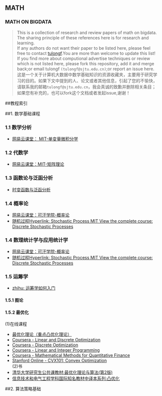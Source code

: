 ## MATH<br>
### MATH ON BIGDATA
> This is a collection of research and review papers of math on bigdata. The sharing principle of these references here is for research and learning.<br>
If any authors do not want their paper to be listed here, please feel free to contact [tulongf](https://github.com/Tulongf/).You are more than welcome to update this list! If you find more about computional advertise techniques or review which is not listed here, please fork this repository, add it and merge back;or email tulongf `(tulongf@sjtu.edu.cn)`;or report an issue here.<br> 
>这是一个关于计算机大数据中数学基础知识的资源收藏夹，主要用于研究学习的目的。如果下文中提到的人、论文或者其他信息，引起了您的不愉快，请联系我的邮箱`tulongf@sjtu.edu.cn`，我会真诚的致歉并删除相关条目；如果您有补充的，也可以fork这个文档或者发起issue,谢谢！<br> 

##教程索引


##1. 数学基础课程<br>
### 1.1 数学分析
* [网易云课堂： MIT-单变量微积分学](http://v.163.com/special/sp/singlevariablecalculus.html)<br>

### 1.2 代数学
* [网易云课堂：MIT-矩阵理论](http://open.163.com/special/opencourse/daishu.html)<br>

### 1.3 函数论与泛函分析
* [时变函数与泛函分析 ](http://open.163.com/special/opencourse/fanhanfenxi.html)<br>

### 1.4 概率论
* [网易云课堂：可汗学院-概率论](http://open.163.com/special/Khan/probability.html)<br>
* [随机过程Hyperlink: Stochastic Process MIT View the complete course: Discrete Stochastic Processes](#)<br>

### 1.4 数理统计学与应用统计学
* [网易云课堂：可汗学院-概率论](http://open.163.com/special/Khan/probability.html)<br>
* [随机过程Hyperlink: Stochastic Process MIT View the complete course: Discrete Stochastic Processes](#)<br>

### 1.5 运筹学
* [zhihu: 运筹学如何入门](https://www.zhihu.com/question/22686770)
#### 1.5.1 图论

#### 1.5.2 最优化
(1)在线课程<br>
* [最优化理论（重点凸优化理论）](http://stanford.edu/~boyd/cvxbook/)<br>
* [Coursera - Linear and Discrete Optimization]()
* [Coursera - Discrete Optimization]()
* [Coursera - Linear and Integer Programming]()
* [Coursera - Mathematical Methods for Quantitative Finance]()
* [Stanford Online - CVX101: Convex Optimization]()<br>
(2)书<br>
* [清华大学研究生公共课教材:最优化理论与算法(第2版)](https://www.amazon.cn/%E6%B8%85%E5%8D%8E%E5%A4%A7%E5%AD%A6%E7%A0%94%E7%A9%B6%E7%94%9F%E5%85%AC%E5%85%B1%E8%AF%BE%E6%95%99%E6%9D%90-%E6%9C%80%E4%BC%98%E5%8C%96%E7%90%86%E8%AE%BA%E4%B8%8E%E7%AE%97%E6%B3%95-%E9%99%88%E5%AE%9D%E6%9E%97/dp/B008F1TF1G/ref=pd_sim_14_5?ie=UTF8&psc=1&refRID=YDGSARVCHZDHSGT3KB25)
* [信息技术和电气工程学科国际知名教材中译本系列:凸优化](https://www.amazon.cn/%E4%BF%A1%E6%81%AF%E6%8A%80%E6%9C%AF%E5%92%8C%E7%94%B5%E6%B0%94%E5%B7%A5%E7%A8%8B%E5%AD%A6%E7%A7%91%E5%9B%BD%E9%99%85%E7%9F%A5%E5%90%8D%E6%95%99%E6%9D%90%E4%B8%AD%E8%AF%91%E6%9C%AC%E7%B3%BB%E5%88%97-%E5%87%B8%E4%BC%98%E5%8C%96-%E9%B2%8D%E5%BE%B7/dp/B00B1YV5GW/ref=pd_sim_14_3?ie=UTF8&psc=1&refRID=YDGSARVCHZDHSGT3KB25)





##2. 算法策略基础<br>
